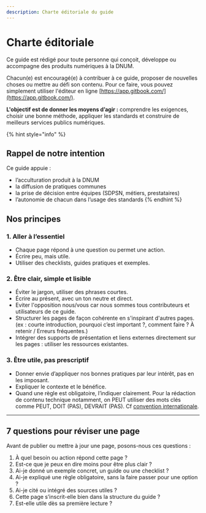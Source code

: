 ```yaml
---
description: Charte éditoriale du guide
---
```


# Charte éditoriale

Ce guide est rédigé pour toute personne qui conçoit, développe ou accompagne des produits numériques à la DNUM.

Chacun(e) est encouragé(e) à contribuer à ce guide, proposer de nouvelles choses ou mettre au défi son contenu. Pour ce faire, vous pouvez simplement utiliser l'éditeur en ligne [https://app.gitbook.com/](https://app.gitbook.com/).

**L'objectif est de donner les moyens d’agir :** comprendre les exigences, choisir une bonne méthode, appliquer les standards et construire de meilleurs services publics numériques.

{% hint style="info" %}
## Rappel de notre intention

Ce guide appuie :

* l’acculturation produit à la DNUM
* la diffusion de pratiques communes
* la prise de décision entre équipes (SDPSN, métiers, prestataires)
* l’autonomie de chacun dans l’usage des standards
{% endhint %}

## Nos principes

### 1. Aller à l’essentiel

* Chaque page répond à une question ou permet une action.
* Écrire peu, mais utile.
* Utiliser des checklists, guides pratiques et exemples.

### 2. Être clair, simple et lisible

* Éviter le jargon, utiliser des phrases courtes.
* Écrire au présent, avec un ton neutre et direct.
* Eviter l'opposition nous/vous car nous sommes tous contributeurs et utilisateurs de ce guide.
* Structurer les pages de façon cohérente en s'inspirant d'autres pages. (ex : courte introduction, pourquoi c’est important ?, comment faire ? À retenir / Erreurs fréquentes.)
* Intégrer des supports de présentation et liens externes directement sur les pages : utiliser les ressources existantes.

### 3. Être utile, pas prescriptif

* Donner envie d’appliquer nos bonnes pratiques par leur intérêt, pas en les imposant.
* Expliquer le contexte et le bénéfice.
* Quand une règle est obligatoire, l’indiquer clairement. Pour la rédaction de contenu technique notamment, on PEUT utiliser des mots clés comme PEUT, DOIT (PAS), DEVRAIT (PAS). Cf [convention internationale](https://datatracker.ietf.org/doc/html/rfc2119).

***

## 7 questions pour réviser une page

Avant de publier ou mettre à jour une page, posons-nous ces questions :

1. À quel besoin ou action répond cette page ?
2. Est-ce que je peux en dire moins pour être plus clair ?
3. Ai-je donné un exemple concret, un guide ou une checklist ?
4. Ai-je expliqué une règle obligatoire, sans la faire passer pour une option ?
5. Ai-je cité ou intégré des sources utiles ?
6. Cette page s’inscrit-elle bien dans la structure du guide ?
7. Est-elle utile dès sa première lecture ?
